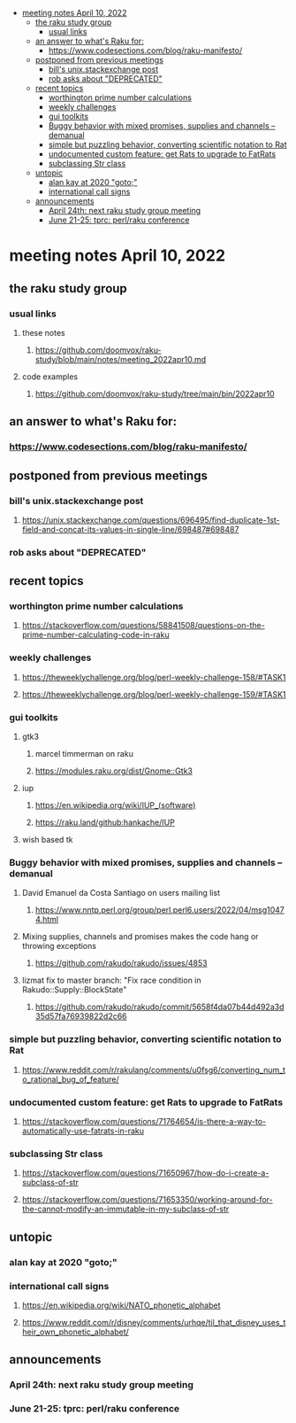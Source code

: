 - [meeting notes April 10, 2022](#org4abe61d)
  - [the raku study group](#orgca82ea0)
    - [usual links](#org0708b2c)
  - [an answer to what's Raku for:](#org8e45862)
    - [<https://www.codesections.com/blog/raku-manifesto/>](#orgd91d85b)
  - [postponed from previous meetings](#orgdce1ebb)
    - [bill's unix.stackexchange post](#org9d4ee3e)
    - [rob asks about "DEPRECATED"](#org7ee2193)
  - [recent topics](#orgf486f55)
    - [worthington prime number calculations](#org342c2f0)
    - [weekly challenges](#org48437f4)
    - [gui toolkits](#org4f183aa)
    - [Buggy behavior with mixed promises, supplies and channels &#x2013; demanual](#orgd2bbbe4)
    - [simple but puzzling behavior, converting scientific notation to Rat](#org68e5989)
    - [undocumented custom feature: get Rats to upgrade to FatRats](#orgb4a4992)
    - [subclassing Str class](#orgcbc7c7b)
  - [untopic](#org7a5015e)
    - [alan kay at 2020 "goto;"](#org1dcafd5)
    - [international call signs](#org6ae6a96)
  - [announcements](#org0ed675e)
    - [April 24th: next raku study group meeting](#org32588f5)
    - [June 21-25: tprc: perl/raku conference](#org6e08159)


<a id="org4abe61d"></a>

# meeting notes April 10, 2022


<a id="orgca82ea0"></a>

## the raku study group


<a id="org0708b2c"></a>

### usual links

1.  these notes

    1.  <https://github.com/doomvox/raku-study/blob/main/notes/meeting_2022apr10.md>

2.  code examples

    1.  <https://github.com/doomvox/raku-study/tree/main/bin/2022apr10>


<a id="org8e45862"></a>

## an answer to what's Raku for:


<a id="orgd91d85b"></a>

### <https://www.codesections.com/blog/raku-manifesto/>


<a id="orgdce1ebb"></a>

## postponed from previous meetings


<a id="org9d4ee3e"></a>

### bill's unix.stackexchange post

1.  <https://unix.stackexchange.com/questions/696495/find-duplicate-1st-field-and-concat-its-values-in-single-line/698487#698487>


<a id="org7ee2193"></a>

### rob asks about "DEPRECATED"


<a id="orgf486f55"></a>

## recent topics


<a id="org342c2f0"></a>

### worthington prime number calculations

1.  <https://stackoverflow.com/questions/58841508/questions-on-the-prime-number-calculating-code-in-raku>


<a id="org48437f4"></a>

### weekly challenges

1.  <https://theweeklychallenge.org/blog/perl-weekly-challenge-158/#TASK1>

2.  <https://theweeklychallenge.org/blog/perl-weekly-challenge-159/#TASK1>


<a id="org4f183aa"></a>

### gui toolkits

1.  gtk3

    1.  marcel timmerman on raku
    
    2.  <https://modules.raku.org/dist/Gnome::Gtk3>

2.  iup

    1.  <https://en.wikipedia.org/wiki/IUP_(software)>
    
    2.  <https://raku.land/github:hankache/IUP>

3.  wish based tk


<a id="orgd2bbbe4"></a>

### Buggy behavior with mixed promises, supplies and channels &#x2013; demanual

1.  David Emanuel da Costa Santiago on users mailing list

    1.  <https://www.nntp.perl.org/group/perl.perl6.users/2022/04/msg10474.html>

2.  Mixing supplies, channels and promises makes the code hang or throwing exceptions

    1.  <https://github.com/rakudo/rakudo/issues/4853>

3.  lizmat fix to master branch: "Fix race condition in Rakudo::Supply::BlockState"

    1.  <https://github.com/rakudo/rakudo/commit/5658f4da07b44d492a3d35d57fa76939822d2c66>


<a id="org68e5989"></a>

### simple but puzzling behavior, converting scientific notation to Rat

1.  <https://www.reddit.com/r/rakulang/comments/u0fsg6/converting_num_to_rational_bug_of_feature/>


<a id="orgb4a4992"></a>

### undocumented custom feature: get Rats to upgrade to FatRats

1.  <https://stackoverflow.com/questions/71764654/is-there-a-way-to-automatically-use-fatrats-in-raku>


<a id="orgcbc7c7b"></a>

### subclassing Str class

1.  <https://stackoverflow.com/questions/71650967/how-do-i-create-a-subclass-of-str>

2.  <https://stackoverflow.com/questions/71653350/working-around-for-the-cannot-modify-an-immutable-in-my-subclass-of-str>


<a id="org7a5015e"></a>

## untopic


<a id="org1dcafd5"></a>

### alan kay at 2020 "goto;"


<a id="org6ae6a96"></a>

### international call signs

1.  <https://en.wikipedia.org/wiki/NATO_phonetic_alphabet>

2.  <https://www.reddit.com/r/disney/comments/urhqe/til_that_disney_uses_their_own_phonetic_alphabet/>


<a id="org0ed675e"></a>

## announcements


<a id="org32588f5"></a>

### April 24th: next raku study group meeting


<a id="org6e08159"></a>

### June 21-25: tprc: perl/raku conference

